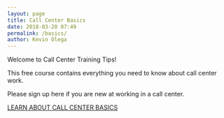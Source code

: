 ```yaml
--- 
layout: page
title: Call Center Basics
date: 2018-03-28 07:49
permalink: /basics/
author: Kevin Olega 
--- 
```

Welcome to Call Center Training Tips!

This free course contains everything you need to know about call center work.

Please sign up here if you are new at working in a call center.

<a href="https://sendfox.com/lp/3z4xqz" class="button focus">LEARN ABOUT CALL CENTER BASICS</a>